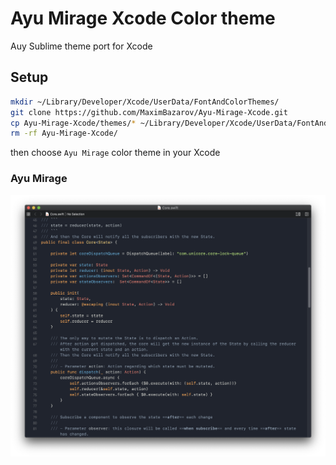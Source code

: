 # Ayu Mirage Xcode Color theme

Auy Sublime theme port for Xcode

## Setup
```sh
mkdir ~/Library/Developer/Xcode/UserData/FontAndColorThemes/
git clone https://github.com/MaximBazarov/Ayu-Mirage-Xcode.git
cp Ayu-Mirage-Xcode/themes/* ~/Library/Developer/Xcode/UserData/FontAndColorThemes/
rm -rf Ayu-Mirage-Xcode/

```

then choose `Ayu Mirage` color theme in your Xcode

### Ayu Mirage

![Code Screenshot](ss/ayu-mirage.png)

